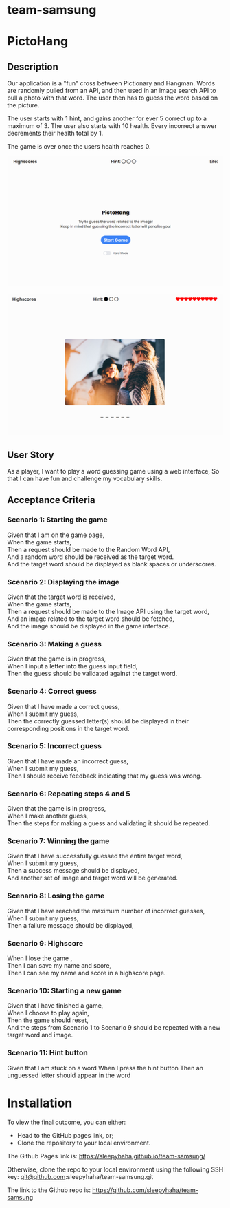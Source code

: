 # team-samsung

# PictoHang

## Description

Our application is a "fun" cross between Pictionary and Hangman. Words are randomly pulled from an API, and then used in an image search API to pull a photo with that word. The user then has to guess the word based on the picture.

The user starts with 1 hint, and gains another for ever 5 correct up to a maximum of 3. The user also starts with 10 health. Every incorrect answer decrements their health total by 1.

The game is over once the users health reaches 0.

![start-screen](/assets/img/startscreen.png)

![game-screen](/assets/img/gamescreen.png)

## User Story

As a player,
I want to play a word guessing game using a web interface,
So that I can have fun and challenge my vocabulary skills.

## Acceptance Criteria

### Scenario 1: Starting the game

Given that I am on the game page,  
When the game starts,  
Then a request should be made to the Random Word API,  
And a random word should be received as the target word.  
And the target word should be displayed as blank spaces or underscores.

### Scenario 2: Displaying the image

Given that the target word is received,  
When the game starts,  
Then a request should be made to the Image API using the target word,  
And an image related to the target word should be fetched,  
And the image should be displayed in the game interface.

### Scenario 3: Making a guess

Given that the game is in progress,  
When I input a letter into the guess input field,  
Then the guess should be validated against the target word.

### Scenario 4: Correct guess

Given that I have made a correct guess,  
When I submit my guess,  
Then the correctly guessed letter(s) should be displayed in their corresponding positions in the target word.

### Scenario 5: Incorrect guess

Given that I have made an incorrect guess,  
When I submit my guess,  
Then I should receive feedback indicating that my guess was wrong.

### Scenario 6: Repeating steps 4 and 5

Given that the game is in progress,  
When I make another guess,  
Then the steps for making a guess and validating it should be repeated.

### Scenario 7: Winning the game

Given that I have successfully guessed the entire target word,  
When I submit my guess,  
Then a success message should be displayed,  
And another set of image and target word will be generated.

### Scenario 8: Losing the game

Given that I have reached the maximum number of incorrect guesses,  
When I submit my guess,  
Then a failure message should be displayed,

### Scenario 9: Highscore

When I lose the game ,  
Then I can save my name and score,  
Then I can see my name and score in a highscore page.

### Scenario 10: Starting a new game

Given that I have finished a game,  
When I choose to play again,  
Then the game should reset,  
And the steps from Scenario 1 to Scenario 9 should be repeated with a new target word and image.

### Scenario 11: Hint button

Given that I am stuck on a word
When I press the hint button
Then an unguessed letter should appear in the word

# Installation

To view the final outcome, you can either:

- Head to the GitHub pages link, or;
- Clone the repository to your local environment.

The Github Pages link is: https://sleepyhaha.github.io/team-samsung/

Otherwise, clone the repo to your local environment using the following SSH key: git@github.com:sleepyhaha/team-samsung.git

The link to the Github repo is: https://github.com/sleepyhaha/team-samsung
